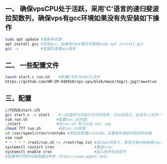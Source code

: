 ## 一、 确保vpsCPU处于活跃，采用'C'语言的递归斐波拉契数列，确保vps有gcc环境如果没有先安装如下操作

```bash
sudo apt update	#更新系统源
apt install gcc	#安装gcc，如果非root模式可使用sudo apt install gcc
gcc -v			#安装后查看gcc版本
```

## 二、 一些配置文件

```bash
touch start.c run.sh	#新建C文件与shell文件
https://github.com/HM-ZM-040918/vps-cpu/blob/main/Img/1.jpg?raw=true
```

## 三、配置

```bash
//代码在start.c内
gcc start.c -o start 	#-o后面的为可执行文件的名称，可以自定义，此处与.c文件一致
vim run.sh			   #配置run.sh内容
./start				   #在run.sh 写入之后 esc :wq
chmod 777 run.sh 		#给run.sh权限
cd /var/spool/cron/crontabs #到此处配置crontab，主要是利用定时启动的功能
vim root
* * * * * /root/run.sh >> /root/tmp.txt	#在root内写入，意思为每分钟调用run.sh将结果写入tmp.txt中,'>>后面的也可以省略'执行完成后:wq
systemctl restart cron                  #重启cron
systemctl enable cron                   #加入到开机自启中
#如果想不同时间调用建议参考：https://www.pppet.net/
```

